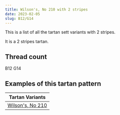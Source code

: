 ```yaml
---
title: Wilson's, No 210 with 2 stripes
date: 2023-02-05
slug: B12/G14
---
```

This is a list of all the tartan sett variants with 2 stripes.

It is a 2 stripes tartan.


## Thread count
B12 G14

## Examples of this tartan pattern

| Tartan Variants |
|---------------|
| [Wilson's, No 210](/variants/b12/g14-b5480b0-g008000)||
